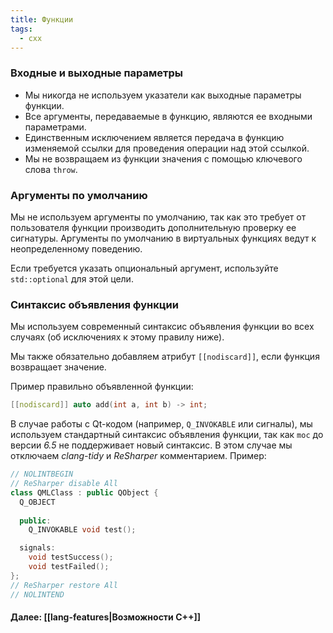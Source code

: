 ```yaml
---
title: Функции
tags:
  - cxx
---
```

### Входные и выходные параметры
- Мы никогда не используем указатели как выходные параметры функции.
- Все аргументы, передаваемые в функцию, являются ее входными параметрами.
- Единственным исключением является передача в функцию изменяемой ссылки для проведения операции над этой ссылкой.
- Мы не возвращаем из функции значения с помощью ключевого слова `throw`.

### Аргументы по умолчанию
Мы не используем аргументы по умолчанию, так как это требует от пользователя функции производить дополнительную проверку ее сигнатуры. Аргументы по умолчанию в виртуальных функциях ведут к неопределенному поведению.

Если требуется указать опциональный аргумент, используйте `std::optional` для этой цели.

### Синтаксис объявления функции
Мы используем современный синтаксис объявления функции во всех случаях (об исключениях к этому правилу ниже).

Мы также обязательно добавляем атрибут `[[nodiscard]]`, если функция возвращает значение.

Пример правильно объявленной функции:
```cpp
[[nodiscard]] auto add(int a, int b) -> int;
```

В случае работы с Qt-кодом (например, `Q_INVOKABLE` или сигналы), мы используем стандартный синтаксис объявления функции, так как `moc` до версии *6.5* не поддерживает новый синтаксис. В этом случае мы отключаем *clang-tidy* и *ReSharper* комментарием.
Пример:
```cpp
// NOLINTBEGIN
// ReSharper disable All
class QMLClass : public QObject {
  Q_OBJECT
  
  public: 
    Q_INVOKABLE void test();

  signals:
    void testSuccess();
    void testFailed();
};
// ReSharper restore All
// NOLINTEND
```

#### Далее: [[lang-features|Возможности С++]]